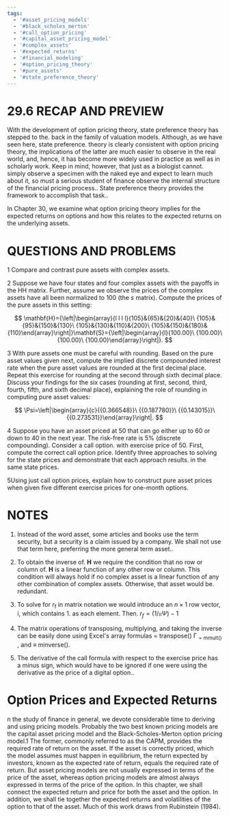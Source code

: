 ```yaml
---
tags:
  - '#asset_pricing_models'
  - '#black_scholes_merton'
  - '#call_option_pricing'
  - '#capital_asset_pricing_model'
  - '#complex_assets'
  - '#expected_returns'
  - '#financial_modeling'
  - '#option_pricing_theory'
  - '#pure_assets'
  - '#state_preference_theory'
---
```

# 29.6 RECAP AND PREVIEW

With the development of option pricing theory, state preference theory has stepped to the. back in the family of valuation models. Although, as we have seen here, state preference. theory is clearly consistent with option pricing theory, the implications of the latter are much easier to observe in the real world, and, hence, it has become more widely used in practice as well as in scholarly work. Keep in mind, however, that just as a biologist cannot. simply observe a specimen with the naked eye and expect to learn much about it, so must a serious student of finance observe the internal structure of the financial pricing process.. State preference theory provides the framework to accomplish that task..

In Chapter 30, we examine what option pricing theory implies for the expected returns on options and how this relates to the expected returns on the underlying assets.

# QUESTIONS AND PROBLEMS

1 Compare and contrast pure assets with complex assets.

2 Suppose we have four states and four complex assets with the payoffs in the HH matrix. Further, assume we observe the prices of the complex assets have all been normalized to 100 (the $s$ matrix). Compute the prices of the pure assets in this setting:

$$
\mathbf{H}={\left|\begin{array}{l l l l}{105}&{65}&{20}&{40}\ {105}&{95}&{150}&{130}\ {105}&{130}&{110}&{200}\ {105}&{150}&{180}&{110}\end{array}\right|}\mathbf{S}={\left|\begin{array}{l}{100.00}\ {100.00}\ {100.00}\ {100.00}\end{array}\right|}.
$$

3 With pure assets one must be careful with rounding. Based on the pure asset values given next, compute the implied discrete compounded interest rate when the pure asset values are rounded at the first decimal place. Repeat this exercise for rounding at the second through sixth decimal place. Discuss your findings for the six cases (rounding at first, second, third, fourth, fifth, and sixth decimal place), explaining the role of rounding in computing pure asset values:

$$
\Psi=\left|\begin{array}{c}{{0.366548}}\ {{0.187780}}\ {{0.143015}}\ {{0.273531}}\end{array}\right|.
$$

4 Suppose you have an asset priced at 50 that can go either up to 60 or down to 40 in the next year. The risk-free rate is $5\%$ (discrete compounding). Consider a call option. with exercise price of 50. First, compute the correct call option price. Identify three approaches to solving for the state prices and demonstrate that each approach results. in the same state prices.

5Using just call option prices, explain how to construct pure asset prices when given five different exercise prices for one-month options.

# NOTES

1. Instead of the word asset, some articles and books use the term security, but a security is a claim issued by a company. We shall not use that term here, preferring the more general term asset..

2. To obtain the inverse of. $\mathbf{H}$ we require the condition that no row or column of. $\mathbf{H}$ is a linear function of any other row or column. This condition will always hold if no complex asset is a linear function of any other combination of complex assets. Otherwise, that asset would be. redundant.
3. To solve for $r_{\mathrm{f}}$ in matrix notation we would introduce an $n\times1$ row vector, i, which contains 1. as each element. Then. $r_{f}=(1/\mathfrak{u}\Psi)-1$
4. The matrix operations of transposing, multiplying, and taking the inverse can be easily done using Excel's array formulas $=$ transpose() $\mathsf{\Gamma}_{\mathsf{=m m u l t}()}$ , and $\equiv$ minverse().
5. The derivative of the call formula with respect to the exercise price has a minus sign, which would have to be ignored if one were using the derivative as the price of a digital option..

# Option Prices and Expected Returns

n the study of finance in general, we devote considerable time to deriving and using pricing models. Probably the two best known pricing models are the capital asset pricing model and the Black-Scholes-Merton option pricing model.1 The former, commonly referred to as the CAPM, provides the required rate of return on the asset. If the asset is correctly priced, which the model assumes must happen in equilibrium, the return expected by investors, known as the expected rate of return, equals the required rate of return. But asset pricing models are not usually expressed in terms of the price of the asset, whereas option pricing models are almost always expressed in terms of the price of the option. In this chapter, we shall connect the expected return and price for both the asset and the option. In addition, we shall tie together the expected returns and volatilities of the option to that of the asset. Much of this work draws from Rubinstein (1984).
